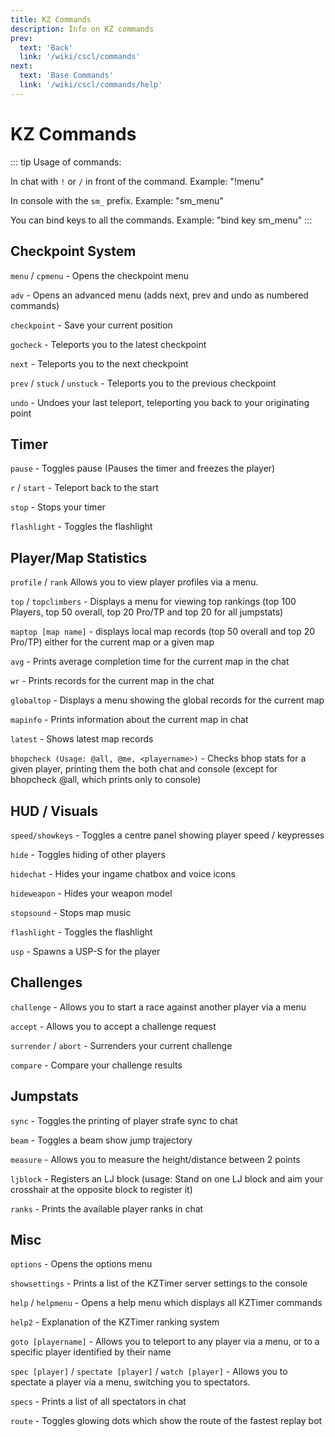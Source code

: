 ```yaml
---
title: KZ Commands
description: Info on KZ commands
prev: 
  text: 'Back'
  link: '/wiki/cscl/commands'
next: 
  text: 'Base Commands'
  link: '/wiki/cscl/commands/help'
---
```


# KZ Commands

::: tip
Usage of commands:

In chat with `!` or `/` in front of the command. Example: "!menu"

In console with the `sm_` prefix. Example: "sm_menu"

You can bind keys to all the commands. Example: "bind key sm_menu"
:::

## Checkpoint System

`menu` / `cpmenu` - Opens the checkpoint menu

`adv` - Opens an advanced menu (adds next, prev and undo as numbered commands)

`checkpoint` - Save your current position

`gocheck` - Teleports you to the latest checkpoint

`next` - Teleports you to the next checkpoint

`prev` / `stuck` / `unstuck` - Teleports you to the previous checkpoint

`undo` - Undoes your last teleport, teleporting you back to your originating point

## Timer

`pause` - Toggles pause (Pauses the timer and freezes the player)

`r` / `start` - Teleport back to the start

`stop` - Stops your timer

`flashlight` - Toggles the flashlight

## Player/Map Statistics

`profile` / `rank` Allows you to view player profiles via a menu.

`top` / `topclimbers` - Displays a menu for viewing top rankings (top 100 Players, top 50 overall, top 20 Pro/TP and top 20 for all jumpstats)

`maptop [map name]` - displays local map records (top 50 overall and top 20 Pro/TP) either for the current map or a given map

`avg` - Prints average completion time for the current map in the chat

`wr` - Prints records for the current map in the chat

`globaltop` - Displays a menu showing the global records for the current map

`mapinfo` - Prints information about the current map in chat

`latest` - Shows latest map records

`bhopcheck (Usage: @all, @me, <playername>)` - Checks bhop stats for a given player, printing them the both chat and console (except for bhopcheck @all, which prints only to console)

## HUD / Visuals

`speed/showkeys` - Toggles a centre panel showing player speed / keypresses

`hide` - Toggles hiding of other players

`hidechat` - Hides your ingame chatbox and voice icons

`hideweapon` - Hides your weapon model

`stopsound` - Stops map music

`flashlight` - Toggles the flashlight

`usp` - Spawns a USP-S for the player

## Challenges

`challenge` - Allows you to start a race against another player via a menu

`accept` - Allows you to accept a challenge request

`surrender` / `abort` - Surrenders your current challenge

`compare` - Compare your challenge results

## Jumpstats

`sync` - Toggles the printing of player strafe sync to chat

`beam` - Toggles a beam show jump trajectory

`measure` - Allows you to measure the height/distance between 2 points

`ljblock` - Registers an LJ block (usage: Stand on one LJ block and aim your crosshair at the opposite block to register it)

`ranks` - Prints the available player ranks in chat

## Misc

`options` - Opens the options menu

`showsettings` - Prints a list of the KZTimer server settings to the console

`help` / `helpmenu` - Opens a help menu which displays all KZTimer commands

`help2` - Explanation of the KZTimer ranking system

`goto [playername]` - Allows you to teleport to any player via a menu, or to a specific player identified by their name

`spec [player]` / `spectate [player]` / `watch [player]` - Allows you to spectate a player via a menu, switching you to spectators.

`specs` - Prints a list of all spectators in chat

`route` - Toggles glowing dots which show the route of the fastest replay bot
